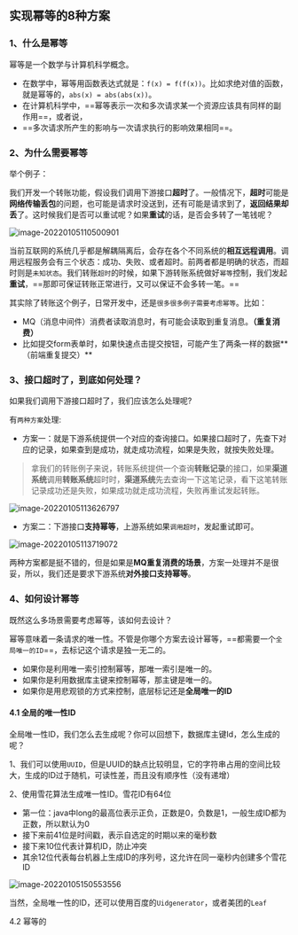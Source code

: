 ## 实现幂等的8种方案

### 1、什么是幂等

幂等是一个数学与计算机科学概念。

- 在数学中，幂等用函数表达式就是：`f(x) = f(f(x))`。比如求绝对值的函数，就是幂等的，`abs(x) = abs(abs(x))`。
- 在计算机科学中，==幂等表示一次和多次请求某一个资源应该具有同样的副作用==，或者说，
- ==多次请求所产生的影响与一次请求执行的影响效果相同==。



### 2、为什么需要幂等

举个例子：

我们开发一个转账功能，假设我们调用下游接口**超时**了。一般情况下，**超时**可能是**网络传输丢包**的问题，也可能是请求时没送到，还有可能是请求到了，**返回结果却丢**了。这时候我们是否可以重试呢？如果**重试**的话，是否会多转了一笔钱呢？

![image-20220105110500901](https://gitee.com/huangwei0123/image/raw/master/img/image-20220105110500901.png)

当前互联网的系统几乎都是解耦隔离后，会存在各个不同系统的**相互远程调用**。调用远程服务会有三个状态：成功、失败、或者超时。前两者都是明确的状态，而超时则是`未知状态`。我们转账`超时`的时候，如果下游转账系统做好`幂等`控制，我们发起**重试**，==那即可保证转账正常进行，又可以保证不会多转一笔。==

其实除了转账这个例子，日常开发中，还是`很多很多例子需要考虑幂等`。比如：

- MQ（消息中间件）消费者读取消息时，有可能会读取到重复消息。**（重复消费）**
- 比如提交form表单时，如果快速点击提交按钮，可能产生了两条一样的数据**（前端重复提交）**



### 3、接口超时了，到底如何处理？

如果我们调用下游接口超时了，我们应该怎么处理呢?

有`两种方案`处理:

- 方案一：就是下游系统提供一个对应的查询接口。如果接口超时了，先查下对应的记录，如果查到是成功，就走成功流程，如果是失败，就按失败处理。

> 拿我们的转账例子来说，转账系统提供一个查询**转账记录**的接口，如果**渠道系统**调用**转账系统**超时时，**渠道系统**先去查询一下这笔记录，看下这笔转账记录成功还是失败，如果成功就走成功流程，失败再重试发起转账。

![image-20220105113626797](https://gitee.com/huangwei0123/image/raw/master/img/image-20220105113626797.png)

- 方案二：下游接口**支持幂等**，上游系统如果`调用超时`，发起重试即可。

![image-20220105113719072](https://gitee.com/huangwei0123/image/raw/master/img/image-20220105113719072.png)

两种方案都是挺不错的，但是如果是**MQ重复消费的场景**，方案一处理并不是很妥，所以，我们还是要求下游系统**对外接口支持幂等**。



### 4、如何设计幂等

既然这么多场景需要考虑幂等，该如何去设计？

幂等意味着一条请求的唯一性。不管是你哪个方案去设计幂等，==都需要一个`全局唯一的ID`==，去标记这个请求是独一无二的。

- 如果你是利用唯一索引控制幂等，那唯一索引是唯一的。
- 如果你是利用数据库主键来控制幂等，那主键是唯一的。
- 如果你是用悲观锁的方式来控制，底层标记还是**全局唯一的ID**

#### 4.1 全局的唯一性ID

全局唯一性ID，我们怎么去生成呢？你可以回想下，数据库主键Id，怎么生成的呢？

1、我们可以使用`UUID`，但是UUID的缺点比较明显，它的字符串占用的空间比较大，生成的ID过于随机，可读性差，而且没有顺序性（没有递增）

2、使用雪花算法生成唯一性ID。雪花ID有64位

- 第一位：java中long的最高位表示正负，正数是0，负数是1，一般生成ID都为正数，所以默认为0
- 接下来前41位是时间戳，表示自选定的时期以来的毫秒数
- 接下来10位代表计算机ID，防止冲突
- 其余12位代表每台机器上生成ID的序列号，这允许在同一毫秒内创建多个雪花ID

![image-20220105150553556](https://gitee.com/huangwei0123/image/raw/master/img/image-20220105150553556.png)

当然，全局唯一性的ID，还可以使用百度的`Uidgenerator`，或者美团的`Leaf`

4.2 幂等的